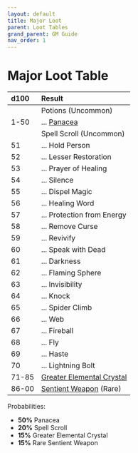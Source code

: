 ```yaml
---
layout: default
title: Major Loot
parent: Loot Tables
grand_parent: GM Guide
nav_order: 1
---
```


# Major Loot Table

| d100  | Result                                                           |
| :---- | :--------------------------------------------------------------- |
|       | Potions (Uncommon)                                               |
| 1-50  | ... [Panacea](../../more/items/panacea)                          |
|       | Spell Scroll (Uncommon)                                          |
| 51    | ... Hold Person                                                  |
| 52    | ... Lesser Restoration                                           |
| 53    | ... Prayer of Healing                                            |
| 54    | ... Silence                                                      |
| 55    | ... Dispel Magic                                                 |
| 56    | ... Healing Word                                                 |
| 57    | ... Protection from Energy                                       |
| 58    | ... Remove Curse                                                 |
| 59    | ... Revivify                                                     |
| 60    | ... Speak with Dead                                              |
| 61    | ... Darkness                                                     |
| 62    | ... Flaming Sphere                                               |
| 63    | ... Invisibility                                                 |
| 64    | ... Knock                                                        |
| 65    | ... Spider Climb                                                 |
| 66    | ... Web                                                          |
| 67    | ... Fireball                                                     |
| 68    | ... Fly                                                          |
| 69    | ... Haste                                                        |
| 70    | ... Lightning Bolt                                               |
| 71-85 | [Greater Elemental Crystal](../../more/items/elemental_crystals) |
| 86-00 | [Sentient Weapon](../../more/items/sentient_weapons) (Rare)      |

Probabilities:

* **50%** Panacea
* **20%** Spell Scroll
* **15%** Greater Elemental Crystal
* **15%** Rare Sentient Weapon